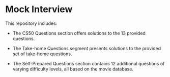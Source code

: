 # Mock Interview

This repository includes:

- The CS50 Questions section offers solutions to the 13 provided questions.

- The Take-home Questions segment presents solutions to the provided set of take-home questions.

- The Self-Prepared Questions section contains 12 additional questions of varying difficulty levels, all based on the movie database.
